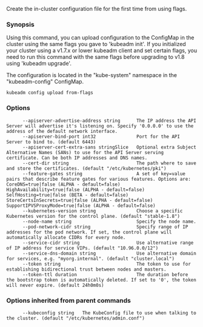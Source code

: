 
Create the in-cluster configuration file for the first time from using flags.

### Synopsis



Using this command, you can upload configuration to the ConfigMap in the cluster using the same flags you gave to 'kubeadm init'.
If you initialized your cluster using a v1.7.x or lower kubeadm client and set certain flags, you need to run this command with the
same flags before upgrading to v1.8 using 'kubeadm upgrade'.

The configuration is located in the "kube-system" namespace in the "kubeadm-config" ConfigMap.


```
kubeadm config upload from-flags
```

### Options

```
      --apiserver-advertise-address string      The IP address the API Server will advertise it's listening on. Specify '0.0.0.0' to use the address of the default network interface.
      --apiserver-bind-port int32               Port for the API Server to bind to. (default 6443)
      --apiserver-cert-extra-sans stringSlice   Optional extra Subject Alternative Names (SANs) to use for the API Server serving certificate. Can be both IP addresses and DNS names.
      --cert-dir string                         The path where to save and store the certificates. (default "/etc/kubernetes/pki")
      --feature-gates string                    A set of key=value pairs that describe feature gates for various features. Options are:
CoreDNS=true|false (ALPHA - default=false)
HighAvailability=true|false (ALPHA - default=false)
SelfHosting=true|false (BETA - default=false)
StoreCertsInSecrets=true|false (ALPHA - default=false)
SupportIPVSProxyMode=true|false (ALPHA - default=false)
      --kubernetes-version string               Choose a specific Kubernetes version for the control plane. (default "stable-1.8")
      --node-name string                        Specify the node name.
      --pod-network-cidr string                 Specify range of IP addresses for the pod network. If set, the control plane will automatically allocate CIDRs for every node.
      --service-cidr string                     Use alternative range of IP address for service VIPs. (default "10.96.0.0/12")
      --service-dns-domain string               Use alternative domain for services, e.g. "myorg.internal". (default "cluster.local")
      --token string                            The token to use for establishing bidirectional trust between nodes and masters.
      --token-ttl duration                      The duration before the bootstrap token is automatically deleted. If set to '0', the token will never expire. (default 24h0m0s)
```

### Options inherited from parent commands

```
      --kubeconfig string   The KubeConfig file to use when talking to the cluster. (default "/etc/kubernetes/admin.conf")
```


